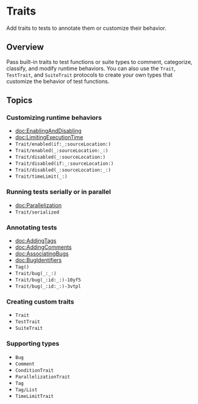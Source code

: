 # Traits

<!--
This source file is part of the Swift.org open source project

Copyright (c) 2023–2024 Apple Inc. and the Swift project authors
Licensed under Apache License v2.0 with Runtime Library Exception

See https://swift.org/LICENSE.txt for license information
See https://swift.org/CONTRIBUTORS.txt for Swift project authors
-->

Add traits to tests to annotate them or customize their behavior.

## Overview

Pass built-in traits to test functions or suite types to comment, categorize, 
classify, and modify runtime behaviors. You can also use the ``Trait``, ``TestTrait``, 
and ``SuiteTrait`` protocols to create your own types that customize the 
behavior of test functions.

## Topics

### Customizing runtime behaviors

- <doc:EnablingAndDisabling>
- <doc:LimitingExecutionTime>
- ``Trait/enabled(if:_:sourceLocation:)``
- ``Trait/enabled(_:sourceLocation:_:)``
- ``Trait/disabled(_:sourceLocation:)``
- ``Trait/disabled(if:_:sourceLocation:)``
- ``Trait/disabled(_:sourceLocation:_:)``
- ``Trait/timeLimit(_:)``

### Running tests serially or in parallel

- <doc:Parallelization>
- ``Trait/serialized``

### Annotating tests

- <doc:AddingTags>
- <doc:AddingComments>
- <doc:AssociatingBugs>
- <doc:BugIdentifiers>
- ``Tag()``
- ``Trait/bug(_:_:)``
- ``Trait/bug(_:id:_:)-10yf5``
- ``Trait/bug(_:id:_:)-3vtpl``

### Creating custom traits

- ``Trait``
- ``TestTrait``
- ``SuiteTrait``

### Supporting types

- ``Bug``
- ``Comment``
- ``ConditionTrait``
- ``ParallelizationTrait``
- ``Tag``
- ``Tag/List``
- ``TimeLimitTrait``
